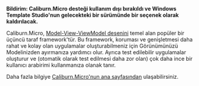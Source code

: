 ﻿**Bildirim: Caliburn.Micro desteği kullanım dışı bırakıldı ve Windows Template Studio'nun gelecekteki bir sürümünde bir seçenek olarak kaldırılacak.**

Caliburn.Micro, [Model-View-ViewModel desenini](https://en.wikipedia.org/wiki/Model%E2%80%93view%E2%80%93viewmodel) temel alan popüler bir üçüncü taraf framework'tür. Bu framework, koruması ve genişletmesi daha rahat ve kolay olan uygulamalar oluşturabilmeniz için Görünümünüzü Modelinizden ayırmanıza yardımcı olur. Ayrıca test edilebilir uygulamalar oluşturur ve (otomatik olarak test edilmesi daha zor olan) çok daha ince bir kullanıcı arabirimi kullanmanıza olanak tanır.

Daha fazla bilgiye [Caliburn.Micro'nun ana sayfasından](http://caliburnmicro.com/) ulaşabilirsiniz.
